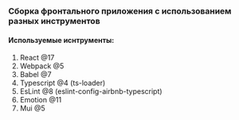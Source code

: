 ### Сборка фронтального приложения с использованием разных инструментов

#### Используемые иснтрументы:
1. React @17
2. Webpack @5
3. Babel @7
4. Typescript @4 (ts-loader)
5. EsLint @8 (eslint-config-airbnb-typescript)
6. Emotion @11
7. Mui @5
